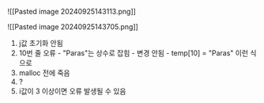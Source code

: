 ![[Pasted image 20240925143113.png]]

![[Pasted image 20240925143705.png]]

1. j값 초기화 안됨
2. 10번 줄 오류 - "Paras"는 상수로 잡힘 - 변경 안됨 - temp[10] = "Paras" 이런 식으로 
3. malloc 전에 죽음
4. ?
5. i값이 3 이상이면 오류 발생될 수 있음


